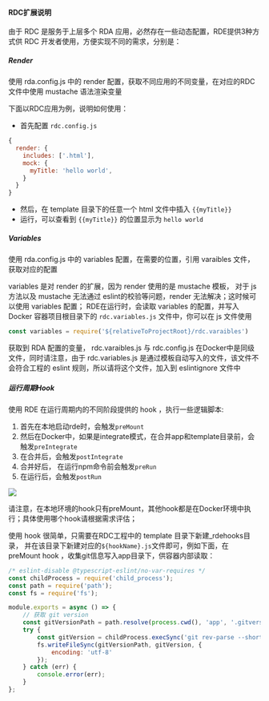 #### RDC扩展说明

由于 RDC 是服务于上层多个 RDA 应用，必然存在一些动态配置，RDE提供3种方式供 RDC 开发者使用，方便实现不同的需求，分别是：

##### Render
使用 rda.config.js 中的 render 配置，获取不同应用的不同变量，在对应的RDC文件中使用 mustache 语法渲染变量

下面以RDC应用为例，说明如何使用：
* 首先配置 `rdc.config.js`
```javascript
{
  render: {
    includes: ['.html'],
    mock: {
      myTitle: 'hello world',
    }
  }
}

```

* 然后，在 template 目录下的任意一个 html 文件中插入 `{{myTitle}}`
* 运行，可以查看到 `{{myTitle}}` 的位置显示为 `hello world` 


##### Variables
使用 rda.config.js 中的 variables 配置，在需要的位置，引用 varaibles 文件，获取对应的配置

variables 是对 render 的扩展，因为 render 使用的是 mustache 模板， 对于 js 方法以及 mustache 无法通过 eslint的校验等问题，render 无法解决；这时候可以使用 variables 配置；
RDE在运行时，会读取 variables 的配置，并写入 Docker 容器项目根目录下的 `rdc.variables.js` 文件中，你可以在 js 文件使用

```javascript
const variables = require('${relativeToProjectRoot}/rdc.varaibles')
```
获取到 RDA 配置的变量， rdc.varaibles.js 与 rdc.config.js 在Docker中是同级文件，同时请注意，由于 rdc.variables.js 是通过模板自动写入的文件，该文件不会符合工程的 eslint 规则，所以请将这个文件，加入到 eslintignore 文件中

##### 运行周期Hook
使用 RDE 在运行周期内的不同阶段提供的 hook ，执行一些逻辑脚本:

1. 首先在本地启动rde时，会触发`preMount`
1. 然后在Docker中，如果是integrate模式，在合并app和template目录前，会触发`preIntegrate`
1. 在合并后，会触发`postIntegrate`
1. 合并好后， 在运行npm命令前会触发`preRun`
1. 在运行后，会触发`postRun`



![](https://haitao.nos.netease.com/b9426d67-bfb8-4334-aed5-c959dd023a86_686_614.png)

请注意，在本地环境的hook只有preMount，其他hook都是在Docker环境中执行；具体使用哪个hook请根据需求评估；

使用 hook 很简单，只需要在RDC工程中的 template 目录下新建_rdehooks目录， 并在该目录下新建对应的`${hookName}.js`文件即可，例如下面，在 preMount hook ，收集git信息写入app目录下，供容器内部读取：
```javascript
/* eslint-disable @typescript-eslint/no-var-requires */
const childProcess = require('child_process');
const path = require('path');
const fs = require('fs');

module.exports = async () => {
    // 获取 git version
    const gitVersionPath = path.resolve(process.cwd(), 'app', '.gitversion');
    try {
        const gitVersion = childProcess.execSync('git rev-parse --short=7 HEAD', { encoding: 'utf8' }).trim();
        fs.writeFileSync(gitVersionPath, gitVersion, {
            encoding: 'utf-8'
        });
    } catch (err) {
        console.error(err);
    }
};
```
